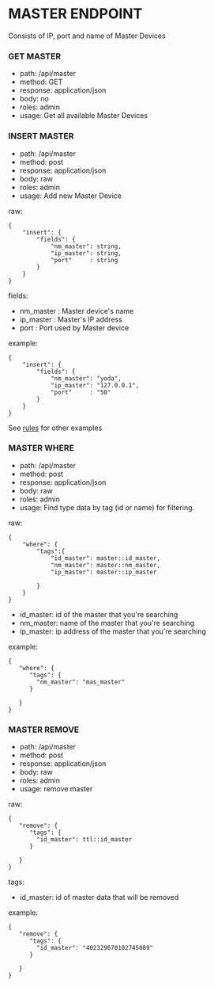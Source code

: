 # MASTER ENDPOINT
Consists of IP, port and name of Master Devices

### GET MASTER 
- path: /api/master
- method: GET
- response: application/json
- body: no
- roles: admin
- usage: Get all available Master Devices

### INSERT MASTER
- path: /api/master
- method: post
- response: application/json
- body: raw
- roles: admin
- usage: Add new Master Device

raw:
```
{
    "insert": {
        "fields": {
            "nm_master": string,
            "ip_master": string,
            "port"     : string
        }
    }
}
```
fields:
- nm_master : Master device's name
- ip_master : Master's IP address
- port      : Port used by Master device

example:
```
{
    "insert": {
        "fields": {
            "nm_master": "yoda",
            "ip_master": "127.0.0.1",
            "port"     : "50"
        }
    }
}
```
See [rules](RULES_add_record.md) for other examples

### MASTER WHERE

- path: /api/master
- method: post
- response: application/json
- body: raw
- roles: admin
- usage: Find type data by tag (id or name) for filtering. 

raw:
```
{
    "where": {
        "tags":{
            "id_master": master::id_master,
            "nm_master": master::nm_master,
            "ip_master": master::ip_master

        }
    }
}
```
- id_master: id of the master that you're searching
- nm_master: name of the master that you're searching
- ip_master: ip address of the master that you're searching

example:
```
{
   "where": {
      "tags": {
      	"nm_master": "mas_master"
      }
      	
   }
}
```


### MASTER REMOVE
- path: /api/master
- method: post
- response: application/json
- body: raw
- roles: admin
- usage: remove master 

raw:
```
{
   "remove": {
      "tags": {
      	"id_master": ttl::id_master
      }
      	
   }
}
```
tags:
- id_master: id of master data that will be removed

example:
```
{
   "remove": {
      "tags": {
      	"id_master": "402329670102745089"
      }
      	
   }
}
```